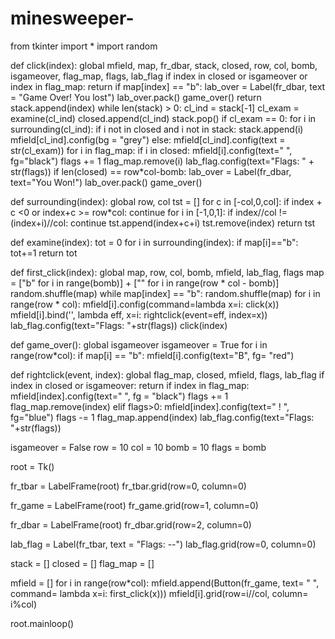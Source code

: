 # minesweeper-
from tkinter import *
import random

def click(index):
    global mfield, map, fr_dbar, stack, closed, row, col, bomb, isgameover, flag_map, flags, lab_flag
    if index in closed or isgameover or index in flag_map:
        return
    if map[index] == "b":
        lab_over = Label(fr_dbar, text = "Game Over! You lost")
        lab_over.pack()
        game_over()
        return
    stack.append(index)
    while len(stack) > 0:
        cl_ind = stack[-1]
        cl_exam = examine(cl_ind)
        closed.append(cl_ind)
        stack.pop()
        if cl_exam == 0:
            for i in surrounding(cl_ind):
                if i not in closed and i not in stack:
                    stack.append(i)
            mfield[cl_ind].config(bg = "grey")
        else:
            mfield[cl_ind].config(text = str(cl_exam))
    for i in flag_map:
        if i in closed:
            mfield[i].config(text="   ", fg="black")
            flags += 1
            flag_map.remove(i)
    lab_flag.config(text="Flags: " + str(flags))
    if len(closed) == row*col-bomb:
        lab_over = Label(fr_dbar, text="You Won!")
        lab_over.pack()
        game_over()


def surrounding(index):
    global row, col
    tst = []
    for c in [-col,0,col]:
        if index + c <0 or index+c >= row*col:
            continue
        for i in [-1,0,1]:
            if index//col != (index+i)//col:
                continue
            tst.append(index+c+i)
    tst.remove(index)
    return tst


def examine(index):
    tot = 0
    for i in surrounding(index):
        if map[i]=="b":
            tot+=1
    return tot



def first_click(index):
    global map, row, col, bomb, mfield, lab_flag, flags
    map = ["b" for i in range(bomb)] + ["" for i in range(row * col - bomb)]
    random.shuffle(map)
    while map[index] == "b":
        random.shuffle(map)
    for i in range(row * col):
        mfield[i].config(command=lambda x=i: click(x))
        mfield[i].bind('<Button-3>', lambda eff, x=i: rightclick(event=eff, index=x))
    lab_flag.config(text="Flags: "+str(flags))
    click(index)


def game_over():
    global isgameover
    isgameover = True
    for i in range(row*col):
        if map[i] == "b":
            mfield[i].config(text="B", fg= "red")


def rightclick(event, index):
    global flag_map, closed, mfield, flags, lab_flag
    if index in closed or isgameover:
        return
    if index in flag_map:
        mfield[index].config(text="   ", fg = "black")
        flags += 1
        flag_map.remove(index)
    elif flags>0:
        mfield[index].config(text=" ! ", fg="blue")
        flags -= 1
        flag_map.append(index)
    lab_flag.config(text="Flags: "+str(flags))


isgameover = False
row = 10
col = 10
bomb = 10
flags = bomb

root = Tk()

fr_tbar = LabelFrame(root)
fr_tbar.grid(row=0, column=0)

fr_game = LabelFrame(root)
fr_game.grid(row=1, column=0)

fr_dbar = LabelFrame(root)
fr_dbar.grid(row=2, column=0)

lab_flag = Label(fr_tbar, text = "Flags: --")
lab_flag.grid(row=0, column=0)

stack = []
closed = []
flag_map = []

mfield = []
for i in range(row*col):
    mfield.append(Button(fr_game, text= "   ", command= lambda x=i: first_click(x)))
    mfield[i].grid(row=i//col, column= i%col)

root.mainloop()
